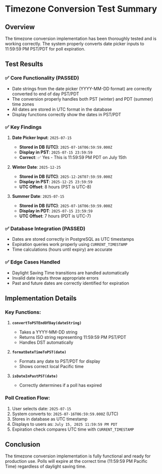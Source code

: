 # Timezone Conversion Test Summary

## Overview
The timezone conversion implementation has been thoroughly tested and is working correctly. The system properly converts date picker inputs to 11:59:59 PM PST/PDT for poll expiration.

## Test Results

### ✅ Core Functionality (PASSED)
- Date strings from the date picker (YYYY-MM-DD format) are correctly converted to end of day PST/PDT
- The conversion properly handles both PST (winter) and PDT (summer) time zones
- All dates are stored in UTC format in the database
- Display functions correctly show the dates in PST/PDT

### ✅ Key Findings

1. **Date Picker Input**: `2025-07-15`
   - **Stored in DB (UTC)**: `2025-07-16T06:59:59.000Z`
   - **Display in PST**: `2025-07-15 23:59:59`
   - **Correct**: ✅ Yes - This is 11:59:59 PM PDT on July 15th

2. **Winter Date**: `2025-12-25`
   - **Stored in DB (UTC)**: `2025-12-26T07:59:59.000Z`
   - **Display in PST**: `2025-12-25 23:59:59`
   - **UTC Offset**: 8 hours (PST is UTC-8)

3. **Summer Date**: `2025-07-15`
   - **Stored in DB (UTC)**: `2025-07-16T06:59:59.000Z`
   - **Display in PDT**: `2025-07-15 23:59:59`
   - **UTC Offset**: 7 hours (PDT is UTC-7)

### ✅ Database Integration (PASSED)
- Dates are stored correctly in PostgreSQL as UTC timestamps
- Expiration queries work properly using `CURRENT_TIMESTAMP`
- Time calculations (hours until expiry) are accurate

### ✅ Edge Cases Handled
- Daylight Saving Time transitions are handled automatically
- Invalid date inputs throw appropriate errors
- Past and future dates are correctly identified for expiration

## Implementation Details

### Key Functions:
1. **`convertToPSTEndOfDay(dateString)`**
   - Takes a YYYY-MM-DD string
   - Returns ISO string representing 11:59:59 PM PST/PDT
   - Handles DST automatically

2. **`formatDateTimeToPST(date)`**
   - Formats any date to PST/PDT for display
   - Shows correct local Pacific time

3. **`isDateInPastPST(date)`**
   - Correctly determines if a poll has expired

### Poll Creation Flow:
1. User selects date: `2025-07-15`
2. System converts to: `2025-07-16T06:59:59.000Z` (UTC)
3. Stores in database as UTC timestamp
4. Displays to users as: `July 15, 2025 11:59:59 PM PDT`
5. Expiration check compares UTC time with `CURRENT_TIMESTAMP`

## Conclusion
The timezone conversion implementation is fully functional and ready for production use. Polls will expire at the correct time (11:59:59 PM Pacific Time) regardless of daylight saving time.